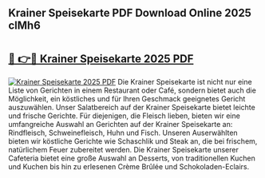 ## Krainer Speisekarte PDF Download Online 2025 clMh6

# <h2><a href="http://gc8g08.nevu.top/?p=Krainer+Speisekarte">🔗 👉🔴 Krainer Speisekarte 2025 PDF</a></h2>

[![Krainer Speisekarte 2025 PDF](https://i.imgur.com/dBaPXMq.png)](http://gc8g08.nevu.top/?p=Krainer+Speisekarte)
Die Krainer Speisekarte ist nicht nur eine Liste von Gerichten in einem Restaurant oder Café, sondern bietet auch die Möglichkeit, ein köstliches und für Ihren Geschmack geeignetes Gericht auszuwählen. Unser Salatbereich auf der Krainer Speisekarte bietet leichte und frische Gerichte. Für diejenigen, die Fleisch lieben, bieten wir eine umfangreiche Auswahl an Gerichten auf der Krainer Speisekarte an: Rindfleisch, Schweinefleisch, Huhn und Fisch. Unseren Auserwählten bieten wir köstliche Gerichte wie Schaschlik und Steak an, die bei frischem, natürlichem Feuer zubereitet werden. Die Krainer Speisekarte unserer Cafeteria bietet eine große Auswahl an Desserts, von traditionellen Kuchen und Kuchen bis hin zu erlesenen Crème Brûlée und Schokoladen-Eclairs.
